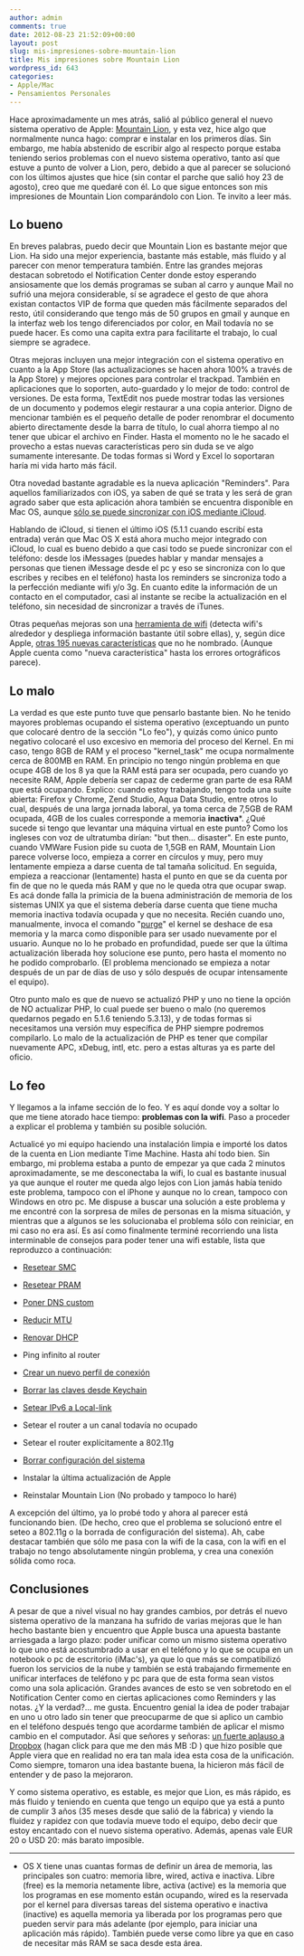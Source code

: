 ```yaml
---
author: admin
comments: true
date: 2012-08-23 21:52:09+00:00
layout: post
slug: mis-impresiones-sobre-mountain-lion
title: Mis impresiones sobre Mountain Lion
wordpress_id: 643
categories:
- Apple/Mac
- Pensamientos Personales
---
```


Hace aproximadamente un mes atrás, salió al público general el nuevo sistema operativo de Apple: [Mountain Lion](http://www.apple.com/osx/), y esta vez, hice algo que normalmente nunca hago: comprar e instalar en los primeros días. 
Sin embargo, me había abstenido de escribir algo al respecto porque estaba teniendo serios problemas con el nuevo sistema operativo, tanto así que estuve a punto de volver a Lion, pero, debido a que al parecer se solucionó con los últimos ajustes que hice (sin contar el parche que salió hoy 23 de agosto), creo que me quedaré con él. 
Lo que sigue entonces son mis impresiones de Mountain Lion comparándolo con Lion. Te invito a leer más.

<!-- more -->


## Lo bueno


En breves palabras, puedo decir que Mountain Lion es bastante mejor que Lion. Ha sido una mejor experiencia, bastante más estable, más fluido y al parecer con menor temperatura también. Entre las grandes mejoras destacan sobretodo el Notification Center donde estoy esperando ansiosamente que los demás programas se suban al carro y aunque Mail no sufrió una mejora considerable, sí se agradece el gesto de que ahora existan contactos VIP de forma que queden más fácilmente separados del resto, útil considerando que tengo más de 50 grupos en gmail y aunque en la interfaz web los tengo diferenciados por color, en Mail todavía no se puede hacer. Es como una capita extra para facilitarte el trabajo, lo cual siempre se agradece. 

Otras mejoras incluyen una mejor integración con el sistema operativo en cuanto a la App Store (las actualizaciones se hacen ahora 100% a través de la App Store) y mejores opciones para controlar el trackpad. También en aplicaciones que lo soporten, auto-guardado y lo mejor de todo: control de versiones. De esta forma, TextEdit nos puede mostrar todas las versiones de un documento y podemos elegir restaurar a una copia anterior. Digno de mencionar también es el pequeño detalle de poder renombrar el documento abierto directamente desde la barra de título, lo cual ahorra tiempo al no tener que ubicar el archivo en Finder. Hasta el momento no le he sacado el provecho a estas nuevas características pero sin duda se ve algo sumamente interesante. De todas formas si Word y Excel lo soportaran haría mi vida harto más fácil.

Otra novedad bastante agradable es la nueva aplicación "Reminders". Para aquellos familiarizados con iOS, ya saben de qué se trata y les será de gran agrado saber que esta aplicación ahora también se encuentra disponible en Mac OS, aunque [sólo se puede sincronizar con iOS mediante iCloud](http://www.youtube.com/watch?v=8DRszawfYwA). 

Hablando de iCloud, si tienen el último iOS (5.1.1 cuando escribí esta entrada) verán que Mac OS X está ahora mucho mejor integrado con iCloud, lo cual es bueno debido a que casi todo se puede sincronizar con el teléfono: desde los iMessages (puedes hablar y mandar mensajes a personas que tienen iMessage desde el pc y eso se sincroniza con lo que escribes y recibes en el teléfono) hasta los reminders se sincroniza todo a la perfección mediante wifi y/o 3g. En cuanto edite la información de un contacto en el computador, casi al instante se recibe la actualización en el teléfono, sin necesidad de sincronizar a través de iTunes.

Otras pequeñas mejoras son una [herramienta de wifi](http://reviews.cnet.com/8301-13727_7-57487340-263/apple-enhances-wi-fi-diagnostics-in-mountain-lion/) (detecta wifi's alrededor y despliega información bastante útil sobre ellas), y, según dice Apple, [otras 195 nuevas características](http://www.apple.com/osx/whats-new/features.html) que no he nombrado. (Aunque Apple cuenta como "nueva característica" hasta los errores ortográficos parece). 



## Lo malo


La verdad es que este punto tuve que pensarlo bastante bien. No he tenido mayores problemas ocupando el sistema operativo (exceptuando un punto que colocaré dentro de la sección "Lo feo"), y quizás como único punto negativo colocaré el uso excesivo en memoria del proceso del Kernel. En mi caso, tengo 8GB de RAM y el proceso "kernel_task" me ocupa normalmente cerca de 800MB en RAM. En principio no tengo ningún problema en que ocupe 4GB de los 8 ya que la RAM está para ser ocupada, pero cuando yo necesite RAM, Apple debería ser capaz de cederme gran parte de esa RAM que está ocupando.
Explico: cuando estoy trabajando, tengo toda una suite abierta: Firefox y Chrome, Zend Studio, Aqua Data Studio, entre otros lo cual, después de una larga jornada laboral, ya toma cerca de 7,5GB de RAM ocupada, 4GB de los cuales corresponde a memoria **inactiva***.
¿Qué sucede si tengo que levantar una máquina virtual en este punto? Como los ingleses con voz de ultratumba dirían: "but then... disaster". En este punto, cuando VMWare Fusion pide su cuota de 1,5GB en RAM, Mountain Lion parece volverse loco, empieza a correr en círculos y muy, pero muy lentamente empieza a darse cuenta de tal tamaña solicitud. En seguida, empieza a reaccionar (lentamente) hasta el punto en que se da cuenta por fin de que no le queda más RAM y que no le queda otra que ocupar swap. Es acá donde falla la primicia de la buena administración de memoria de los sistemas UNIX ya que el sistema debería darse cuenta que tiene mucha memoria inactiva todavía ocupada y que no necesita. Recién cuando uno, manualmente, invoca el comando "[purge](http://www.electrictoolbox.com/purge-free-inactive-memory-mac-osx/)" el kernel se deshace de esa memoria y la marca como disponible para ser usado nuevamente por el usuario.
Aunque no lo he probado en profundidad, puede ser que la última actualización liberada hoy solucione ese punto, pero hasta el momento no he podido comprobarlo. (El problema mencionado se empieza a notar después de un par de días de uso y sólo después de ocupar intensamente el equipo).

Otro punto malo es que de nuevo se actualizó PHP y uno no tiene la opción de NO actualizar PHP, lo cual puede ser bueno o malo (no queremos quedarnos pegado en 5.1.6 teniendo 5.3.13), y de todas formas si necesitamos una versión muy específica de PHP siempre podremos compilarlo. Lo malo de la actualización de PHP es tener que compilar nuevamente APC, xDebug, intl, etc. pero a estas alturas ya es parte del oficio.



## Lo feo


Y llegamos a la infame sección de lo feo. Y es aquí donde voy a soltar lo que me tiene atorado hace tiempo: **problemas con la wifi**. Paso a proceder a explicar el problema y también su posible solución.

Actualicé yo mi equipo haciendo una instalación limpia e importé los datos de la cuenta en Lion mediante Time Machine. Hasta ahí todo bien.
Sin embargo, mi problema estaba a punto de empezar ya que cada 2 minutos aproximadamente, se me desconectaba la wifi, lo cual es bastante inusual ya que aunque el router me queda algo lejos con Lion jamás había tenido este problema, tampoco con el iPhone y aunque no lo crean, tampoco con Windows en otro pc. 
Me dispuse a buscar una solución a este problema y me encontré con la sorpresa de miles de personas en la misma situación, y mientras que a algunos se les solucionaba el problema sólo con reiniciar, en mi caso no era así. Es así como finalmente terminé recorriendo una lista interminable de consejos para poder tener una wifi estable, lista que reproduzco a continuación: 




  * [Resetear SMC](http://support.apple.com/kb/HT3964?viewlocale=en_US&locale=en_US)


  * [Resetear PRAM](http://support.apple.com/kb/PH11243)


  * [Poner DNS custom](http://www.applefansite.com/2012/07/how-to-fix-os-x-mountain-lions-wifi-issues/)


  * [Reducir MTU](http://osxdaily.com/2012/08/02/fix-os-x-mountain-lion-wireless-connection-problems/)


  * [Renovar DHCP](http://osxdaily.com/2012/08/02/fix-os-x-mountain-lion-wireless-connection-problems/)


  * Ping infinito al router


  * [Crear un nuevo perfil de conexión](http://osxdaily.com/2012/08/02/fix-os-x-mountain-lion-wireless-connection-problems/)


  * [Borrar las claves desde Keychain](http://forums.macrumors.com/showpost.php?p=15341185&postcount=20)


  * [Setear IPv6 a Local-link](http://forums.macrumors.com/showthread.php?p=15326913#post15326913)


  * Setear el router a un canal todavía no ocupado


  * Setear el router explícitamente a 802.11g


  * [Borrar configuración del sistema](http://www.applefansite.com/2012/07/how-to-fix-os-x-mountain-lions-wifi-issues/)


  * Instalar la última actualización de Apple


  * Reinstalar Mountain Lion (No probado y tampoco lo haré)



A excepción del último, ya lo probé todo y ahora al parecer está funcionando bien. (De hecho, creo que el problema se solucionó entre el seteo a 802.11g o la borrada de configuración del sistema). Ah, cabe destacar también que sólo me pasa con la wifi de la casa, con la wifi en el trabajo no tengo absolutamente ningún problema, y crea una conexión sólida como roca.



## Conclusiones


A pesar de que a nivel visual no hay grandes cambios, por detrás el nuevo sistema operativo de la manzana ha sufrido de varias mejoras que le han hecho bastante bien y encuentro que Apple busca una apuesta bastante arriesgada a largo plazo: poder unificar como un mismo sistema operativo lo que uno está acostumbrado a usar en el teléfono y lo que se ocupa en un notebook o pc de escritorio (iMac's), ya que lo que más se compatibilizó fueron los servicios de la nube y también se está trabajando firmemente en unificar interfaces de teléfono y pc para que de esta forma sean vistos como una sola aplicación. Grandes avances de esto se ven sobretodo en el Notification Center como en ciertas aplicaciones como Reminders y las notas. 
¿Y la verdad?... me gusta. Encuentro genial la idea de poder trabajar en uno u otro lado sin tener que preocuparme de que si aplico un cambio en el teléfono después tengo que acordarme también de aplicar el mismo cambio en el computador. Así que señores y señoras: [un fuerte aplauso a Dropbox](http://db.tt/pfNHagyq) (hagan click para que me den más MB :D ) que hizo posible que Apple viera que en realidad no era tan mala idea esta cosa de la unificación. Como siempre, tomaron una idea bastante buena, la hicieron más fácil de entender y de paso la mejoraron.

Y como sistema operativo, es estable, es mejor que Lion, es más rápido, es más fluido y teniendo en cuenta que tengo un equipo que ya está a punto de cumplir 3 años (35 meses desde que salió de la fábrica) y viendo la fluidez y rapidez con que todavía mueve todo el equipo, debo decir que estoy encantado con el nuevo sistema operativo. Además, apenas vale EUR 20 o USD 20: más barato imposible.


-----------------------------------------
* OS X tiene unas cuantas formas de definir un área de memoria, las principales son cuatro: memoria libre, wired, activa e inactiva. Libre (free) es la memoria netamente libre, activa (active) es la memoria que los programas en ese momento están ocupando, wired es la reservada por el kernel para diversas tareas del sistema operativo e inactiva (inactive) es aquella memoria ya liberada por los programas pero que pueden servir para más adelante (por ejemplo, para iniciar una aplicación más rápido). También puede verse como libre ya que en caso de necesitar más RAM se saca desde esta área.
